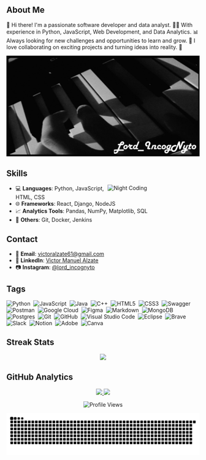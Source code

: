 ## About Me
👋 Hi there! I'm a passionate software developer and data analyst. 🧑‍💻 With experience in Python, JavaScript, Web Development, and Data Analytics. 📊 Always looking for new challenges and opportunities to learn and grow. 🚀 I love collaborating on exciting projects and turning ideas into reality. 🌟

![Profile Image](https://github.com/IncogNyto10/IncogNyto10/blob/main/Portada.jpg)

## Skills
 <img alt="Night Coding" src="https://i.giphy.com/media/v1.Y2lkPTc5MGI3NjExbHVxa2I1bHQ0OXZsMHUwaXpnc3V0bzdxdmVjMXJhc3VobGU1MHk0biZlcD12MV9pbnRlcm5hbF9naWZfYnlfaWQmY3Q9Zw/26tn33aiTi1jkl6H6/giphy.gif" align="right" width="240" />

- 💻 **Languages**: Python, JavaScript, HTML, CSS
- 🌐 **Frameworks**: React, Django, NodeJS
- 📈 **Analytics Tools**: Pandas, NumPy, Matplotlib, SQL
- 🔧 **Others**: Git, Docker, Jenkins

## Contact
- 📧 **Email**: victoralzate61@gmail.com
- 💼 **LinkedIn**: [Victor Manuel Alzate](https://www.linkedin.com/in/victoralzate/)
- 📷 **Instagram**: [@lord_incognyto](https://www.instagram.com/lord_incognyto/)

## Tags
![Python](https://img.shields.io/badge/python-3670A0?style=for-the-badge&logo=python&logoColor=ffdd54)&nbsp;
![JavaScript](https://img.shields.io/badge/javascript-%23323330.svg?style=for-the-badge&logo=javascript&logoColor=%23F7DF1E)&nbsp;
![Java](https://img.shields.io/badge/java-%23ED8B00.svg?style=for-the-badge&logo=java&logoColor=white)&nbsp;
![C++](https://img.shields.io/badge/c++-%2300599C.svg?style=for-the-badge&logo=c%2B%2B&logoColor=white)&nbsp;
![HTML5](https://img.shields.io/badge/html5-%23E34F26.svg?style=for-the-badge&logo=html5&logoColor=white)&nbsp;
![CSS3](https://img.shields.io/badge/css3-%231572B6.svg?style=for-the-badge&logo=css3&logoColor=white)&nbsp;
![Swagger](https://img.shields.io/badge/-Swagger-%23Clojure?style=for-the-badge&logo=swagger&logoColor=white)&nbsp;
![Postman](https://img.shields.io/badge/Postman-FF6C37?style=for-the-badge&logo=postman&logoColor=white)&nbsp;
![Google Cloud](https://img.shields.io/badge/GoogleCloud-%234285F4.svg?style=for-the-badge&logo=google-cloud&logoColor=white)&nbsp;
![Figma](https://img.shields.io/badge/figma-%23F24E1E.svg?style=for-the-badge&logo=figma&logoColor=white)&nbsp;
![Markdown](https://img.shields.io/badge/markdown-%23000000.svg?style=for-the-badge&logo=markdown&logoColor=white)&nbsp;
![MongoDB](https://img.shields.io/badge/MongoDB-%234ea94b.svg?style=for-the-badge&logo=mongodb&logoColor=white)&nbsp;
![Postgres](https://img.shields.io/badge/postgres-%23316192.svg?style=for-the-badge&logo=postgresql&logoColor=white)&nbsp;
![Git](https://img.shields.io/badge/git-%23F05033.svg?style=for-the-badge&logo=git&logoColor=white)&nbsp;
![GitHub](https://img.shields.io/badge/github-%23121011.svg?style=for-the-badge&logo=github&logoColor=white)&nbsp;
![Visual Studio Code](https://img.shields.io/badge/Visual%20Studio%20Code-0078d7.svg?style=for-the-badge&logo=visual-studio-code&logoColor=white)&nbsp;
![Eclipse](https://img.shields.io/badge/Eclipse-FE7A16.svg?style=for-the-badge&logo=Eclipse&logoColor=white)&nbsp;
![Brave](https://img.shields.io/badge/Brave-FB542B?style=for-the-badge&logo=Brave&logoColor=white)&nbsp;
![Slack](https://img.shields.io/badge/Slack-4A154B?style=for-the-badge&logo=slack&logoColor=white)&nbsp;
![Notion](https://img.shields.io/badge/Notion-%23000000.svg?style=for-the-badge&logo=notion&logoColor=white)&nbsp;
![Adobe](https://img.shields.io/badge/adobe-%23FF0000.svg?style=for-the-badge&logo=adobe&logoColor=white)&nbsp;
![Canva](https://img.shields.io/badge/Canva-%2300C4CC.svg?style=for-the-badge&logo=Canva&logoColor=white)&nbsp;

## Streak Stats
<p align="center">
  <img height="180em" src="https://github-readme-streak-stats.herokuapp.com/?user=IncogNyto10&theme=dark&hide_border=true"/>
  
## GitHub Analytics
<p align="center">
  <a href="https://github.com/IncogNyto10">
    <img height="140em" src="https://github-readme-stats-eight-theta.vercel.app/api?username=IncogNyto10&show_icons=true&theme=algolia&include_all_commits=true&count_private=true"/>
  </a>
  <a href="https://github.com/IncogNyto10">
    <img height="140em" src="https://github-readme-stats-eight-theta.vercel.app/api/top-langs/?username=IncogNyto10&layout=compact&langs_count=8&theme=algolia"/>
  </a>
</p>
</p>
<p align = "center">
	<img src = "https://komarev.com/ghpvc/?username=IncogNyto10&style=plastic&color=blue" alt = "Profile Views"/>
</p>
<p align = "center">
	<img src = "https://github.com/IncogNyto10/IncogNyto10/blob/main/snake.svg" alt = "Snake Game"/>
</p>
<div align="center">
  
<!--
**IncogNyto10/IncogNyto10** is a ✨ _special_ ✨ repository because its `README.md` (this file) appears on your GitHub profile.

Here are some ideas to get you started:

- 🔭 I’m currently working on ...
- 🌱 I’m currently learning ...
- 👯 I’m looking to collaborate on ...
- 🤔 I’m looking for help with ...
- 💬 Ask me about ...
- 📫 How to reach me: ...
- 😄 Pronouns: ...
- ⚡ Fun fact: ...
-->
